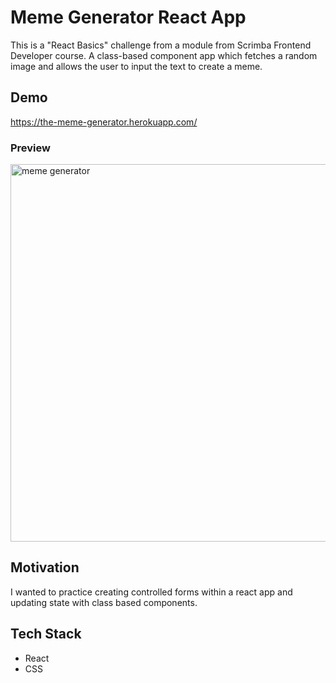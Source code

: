 # Meme Generator React App
 This is a "React Basics" challenge from a module from Scrimba Frontend Developer course. A class-based component app which fetches a random image and allows the user to input the text to create a meme.
 
 
## Demo
https://the-meme-generator.herokuapp.com/

### Preview

<img width="604" alt="meme generator" src="https://user-images.githubusercontent.com/69181038/109738517-f4108900-7b95-11eb-8f9b-b09d73739f05.PNG">

## Motivation

 I wanted to practice creating controlled forms within a react app and updating state with class based components.

## Tech Stack

- React
- CSS
 
 
